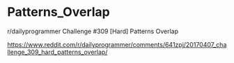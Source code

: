 # Patterns_Overlap
r/dailyprogrammer Challenge #309 [Hard] Patterns Overlap

https://www.reddit.com/r/dailyprogrammer/comments/641zpj/20170407_challenge_309_hard_patterns_overlap/
